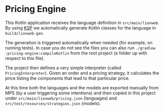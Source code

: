 # Pricing Engine

This Kotlin application receives the language definition in `src/main/lionweb`.
By using [KSP](https://kotlinlang.org/docs/ksp-overview.html) we automatically generate Kotlin classes for the language
in `build/lionweb-gen`.

The generation is triggered automatically when needed (for example, on running tests). In case you do not see the files
you can also run `./gradlew :pricing-engine:compileKotlin` from the root project (a folder up with respect to this file).

The project then defines a very simple interpreter (called `PricingInterpreter`). Given an order and a pricing strategy,
it calculates the price listing the components that lead to that particular price.

At this time both the languages and the models are exported manually from MPS (by a user triggering some intentions)
and then copied in this project under `src/main/lionweb/pricing.json` (languages) and `src/test/resources/strategies.json` (models).